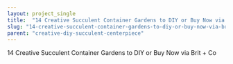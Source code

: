 ```yaml
---
layout: project_single
title:  "14 Creative Succulent Container Gardens to DIY or Buy Now via Brit + Co"
slug: "14-creative-succulent-container-gardens-to-diy-or-buy-now-via-brit-co"
parent: "creative-diy-succulent-centerpiece"
---
```

14 Creative Succulent Container Gardens to DIY or Buy Now via Brit + Co